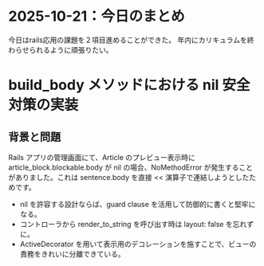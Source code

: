 # 2025-10-21：今日のまとめ
今日はrails応用の課題を２項目進めることができた。
年内にカリキュラムを終わらせられるように頑張りたい。


# build_body メソッドにおける nil 安全対策の実装

## 背景と問題

Rails アプリの管理画面にて、Article のプレビュー表示時に article_block.blockable.body が nil の場合、NoMethodError が発生することがありました。これは sentence.body を直接 << 演算子で連結しようとしたためです。


- nil を許容する設計ならば、guard clause を活用して防御的に書くと堅牢になる。
- コントローラから render_to_string を呼び出す時は layout: false を忘れずに。
- ActiveDecorator を用いて表示用のデコレーションを施すことで、ビューの責務をきれいに分離できている。